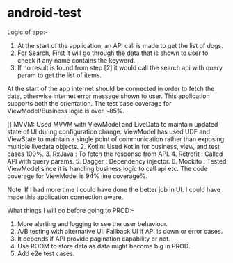# android-test

Logic of app:- 
1. At the start of the application, an API call is made to get the list of dogs.
2. For Search, First it will go through the data that is shown to user to check if any name contains the keyword. 
3. If no result is found from step [2] it would call the search api with query param to get the list of items. 

At the start of the app internet should be connected in order to fetch the data, otherwise internet error message shown to user. This application supports both the orientation. The test case coverage for ViewModel/Business logic is over ~85%.

[] MVVM: Used MVVM with ViewModel and LiveData to maintain updated state of UI during configuration change. ViewModel has used UDF and ViewState to maintain a single point of communication rather than exposing multiple livedata objects.
2. Kotlin: Used Kotlin for business, view, and test cases 100%.
3. RxJava : To fetch the response from API.
4. Retrofit : Called API with query params.
5. Dagger : Dependency injector.
6. Mockito : Tested ViewModel since it is handling business logic to call api etc. The code coverage for ViewModel is 94% line coverage%.

Note: If I had more time I could have done the better job in UI. I could have made this application connection aware.

What things I will do before going to PROD:- 
1. More alerting and logging to see the user behaviour. 
2. A/B testing with alternative UI. Fallback UI if API is down or error cases. 
3. It depends if API provide pagination capability or not.
4. Use ROOM to store data as data might become big in PROD.
5. Add e2e test cases.   
